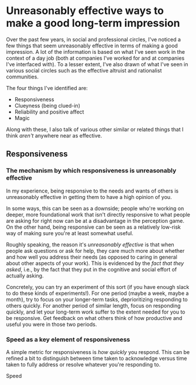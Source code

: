 # Unreasonably effective ways to make a good long-term impression

Over the past few years, in social and professional circles, I've
noticed a few things that seem unreasonably effective in terms of
making a good impression. A lot of the information is based on what
I've seen work in the context of a day job (both at companies I've
worked for and at companies I've interfaced with). To a lesser extent,
I've also drawn of what I've seen in various social circles such as
the effective altruist and rationalist communities.

The four things I've identified are:

* Responsiveness
* Clueyness (being clued-in)
* Reliability and positive affect
* Magic

Along with these, I also talk of various other similar or related
things that I think *aren't* anywhere near as effective.

## Responsiveness

### The mechanism by which responsiveness is unreasonably effective

In my experience, being responsive to the needs and wants of others is
unreasonably effective in getting them to have a high opinion of
you.

In some ways, this can be seen as a downside; people who're working on
deeper, more foundational work that isn't directly responsive to what
people are asking for right now can be at a disadvantage in the
perception game. On the other hand, being responsive can be seen as a
relatively low-risk way of making sure you're at least somewhat
useful.

Roughly speaking, the reason it's *unreasonably effective* is that
when people ask questions or ask for help, they care much more about
whether and how well you address their needs (as opposed to caring in
general about other aspects of your work). This is evidenced by the
*fact that they asked*, i.e., by the fact that they put in the
cognitive and social effort of actually asking.

Concretely, you can try an experiment of this sort (if you have enough
slack to do these kinds of experiments!). For one period (maybe a
week, maybe a month), try to focus on your longer-term tasks,
deprioritizing responding to others quickly. For another period of
similar length, focus on responding quickly, and let your long-term
work suffer to the extent needed for you to be responsive. Get
feedback on what others think of how productive and useful you were in
those two periods.

### Speed as a key element of responsiveness

A simple metric for responsiveness is *how quickly* you respond. This
can be refined a bit to distinguish between time taken to acknowledge
versus time taken to fully address or resolve whatever you're
responding to.

Speed
